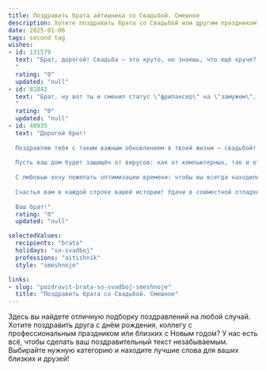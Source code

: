 ```yaml
---
title: Поздравить брата айтишника со Свадьбой. Смешное
description: Хотите поздравить брата со Свадьбой или другим праздником? Наш ИИ создаст незабываемое поздравление, а вы обязательно выделитесь среди других.  
date: 2025-01-06
tags: second tag
wishes:
- id: 131579
  text: "Брат, дорогой! Свадьба – это круто, но знаешь, что ещё круче?  Дважды круче, чем стабильный вай-фай?  Жена!  Шучу, конечно (хотя, стабильный вай-фай тоже важен).  Поздравляю тебя с переходом на новый уровень – теперь ты не только айтишник, покоряющий серверы, но и семейный человек, покоряющий сердце своей прекрасной половинки!  Желаю вам обоим океан любви, терпения на все баги семейной жизни и чтобы вы всегда находили общий язык, даже если это язык программирования!  Горько!
  "
  rating: "0"
  updated: "null"
- id: 81842
  text: "Брат, ну вот ты и сменил статус \"фрилансер\" на \"замужем\". Договорились, что теперь тебя будут баловать не кодом, а комплиментами? ;)  Поздравляю, желаю, чтобы \"ты\" и \"она\" всегда были на одной волне, даже если речь идет о выборе интернет-провайдера! 😉
  "
  rating: "0"
  updated: "null"
- id: 40935
  text: "Дорогой брат!
  
  Поздравляю тебя с таким важным обновлением в твоей жизни — свадьбой! Теперь ты не просто айтишник, а теперь и \"айти-замужем\"! Желаю, чтобы в вашем семейном коде всегда была только хорошая версия — без багов и с минимальными конфликтами.
  
  Пусть ваш дом будет защищён от вирусов: как от компьютерных, так и от ссор! А если вдруг возникнут недоразумения, просто перезагрузитесь в объятия друг друга!
  
  С любовью хочу пожелать оптимизации времени: чтобы вы всегда находили его на романтические ужины и совместные приключения! И пусть ваша жизнь будет насыщена «обычными» обновлениями — почаще выезжайте на «летающий скейт», чтобы не застревать в рутине!
  
  Счастья вам в каждой строке вашей истории! Удачи в совместной отладке ваших жизней!
  
  Ваш брат!"
  rating: "0"
  updated: "null"

selectedValues:
  recipients: "brata"
  holidays: "so-svadboj"
  professions: "aitishnik"
  style: "smeshnoje"

links:
- slug: "pozdravit-brata-so-svadboj-smeshnoje"
  title: "Поздравить брата со Свадьбой. Смешное"
---
```


Здесь вы найдете отличную подборку поздравлений на любой случай.
Хотите поздравить друга с днём рождения, коллегу с профессиональным праздником или близких с Новым годом? У нас есть всё, чтобы сделать ваш поздравительный текст незабываемым. Выбирайте нужную категорию и находите лучшие слова для ваших близких и друзей!
